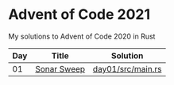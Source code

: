 # Advent of Code 2021

My solutions to Advent of Code 2020 in Rust

| Day | Title | Solution |
|-----|-------|----------|
| 01 | [Sonar Sweep](https://adventofcode.com/2021/day/1) | [day01/src/main.rs](day01/src/main.rs) |
